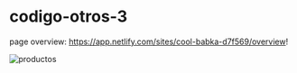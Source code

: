 # codigo-otros-3
page overview: https://app.netlify.com/sites/cool-babka-d7f569/overview!

![productos](https://user-images.githubusercontent.com/73711809/218523993-7f75345a-bc8e-4fc6-9a2c-e74b6428d136.png)
